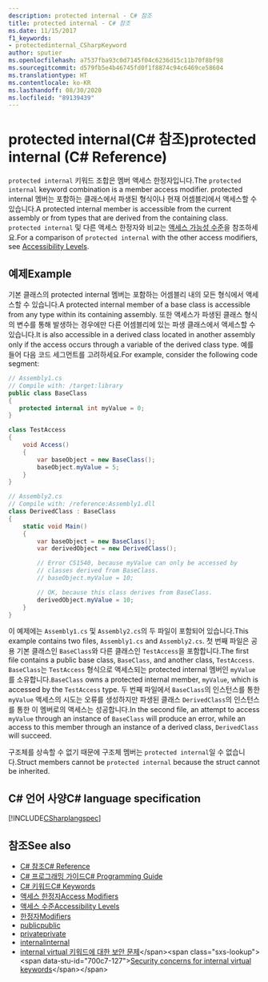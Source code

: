 ```yaml
---
description: protected internal - C# 참조
title: protected internal - C# 참조
ms.date: 11/15/2017
f1_keywords:
- protectedinternal_CSharpKeyword
author: sputier
ms.openlocfilehash: a7537fba93c0d7145f04c6236d15c11b70f8bf98
ms.sourcegitcommit: d579fb5e4b46745fd0f1f8874c94c6469ce58604
ms.translationtype: HT
ms.contentlocale: ko-KR
ms.lasthandoff: 08/30/2020
ms.locfileid: "89139439"
---
```

# <a name="protected-internal-c-reference"></a><span data-ttu-id="700c7-103">protected internal(C# 참조)</span><span class="sxs-lookup"><span data-stu-id="700c7-103">protected internal (C# Reference)</span></span>

<span data-ttu-id="700c7-104">`protected internal` 키워드 조합은 멤버 액세스 한정자입니다.</span><span class="sxs-lookup"><span data-stu-id="700c7-104">The `protected internal` keyword combination is a member access modifier.</span></span> <span data-ttu-id="700c7-105">protected internal 멤버는 포함하는 클래스에서 파생된 형식이나 현재 어셈블리에서 액세스할 수 있습니다.</span><span class="sxs-lookup"><span data-stu-id="700c7-105">A protected internal member is accessible from the current assembly or from types that are derived from the containing class.</span></span> <span data-ttu-id="700c7-106">`protected internal` 및 다른 액세스 한정자와 비교는 [액세스 가능성 수준](accessibility-levels.md)을 참조하세요.</span><span class="sxs-lookup"><span data-stu-id="700c7-106">For a comparison of `protected internal` with the other access modifiers, see [Accessibility Levels](accessibility-levels.md).</span></span>

## <a name="example"></a><span data-ttu-id="700c7-107">예제</span><span class="sxs-lookup"><span data-stu-id="700c7-107">Example</span></span>

<span data-ttu-id="700c7-108">기본 클래스의 protected internal 멤버는 포함하는 어셈블리 내의 모든 형식에서 액세스할 수 있습니다.</span><span class="sxs-lookup"><span data-stu-id="700c7-108">A protected internal member of a base class is accessible from any type within its containing assembly.</span></span> <span data-ttu-id="700c7-109">또한 액세스가 파생된 클래스 형식의 변수를 통해 발생하는 경우에만 다른 어셈블리에 있는 파생 클래스에서 액세스할 수 있습니다.</span><span class="sxs-lookup"><span data-stu-id="700c7-109">It is also accessible in a derived class located in another assembly only if the access occurs through a variable of the derived class type.</span></span> <span data-ttu-id="700c7-110">예를 들어 다음 코드 세그먼트를 고려하세요.</span><span class="sxs-lookup"><span data-stu-id="700c7-110">For example, consider the following code segment:</span></span>

```csharp
// Assembly1.cs
// Compile with: /target:library
public class BaseClass
{
   protected internal int myValue = 0;
}

class TestAccess
{
    void Access()
    {
        var baseObject = new BaseClass();
        baseObject.myValue = 5;
    }
}
```

```csharp
// Assembly2.cs
// Compile with: /reference:Assembly1.dll
class DerivedClass : BaseClass
{
    static void Main()
    {
        var baseObject = new BaseClass();
        var derivedObject = new DerivedClass();

        // Error CS1540, because myValue can only be accessed by
        // classes derived from BaseClass.
        // baseObject.myValue = 10;

        // OK, because this class derives from BaseClass.
        derivedObject.myValue = 10;
    }
}
```

<span data-ttu-id="700c7-111">이 예제에는 `Assembly1.cs` 및 `Assembly2.cs`의 두 파일이 포함되어 있습니다.</span><span class="sxs-lookup"><span data-stu-id="700c7-111">This example contains two files, `Assembly1.cs` and `Assembly2.cs`.</span></span>
<span data-ttu-id="700c7-112">첫 번째 파일은 공용 기본 클래스인 `BaseClass`와 다른 클래스인 `TestAccess`을 포함합니다.</span><span class="sxs-lookup"><span data-stu-id="700c7-112">The first file contains a public base class, `BaseClass`, and another class, `TestAccess`.</span></span> <span data-ttu-id="700c7-113">`BaseClass`는 `TestAccess` 형식으로 액세스되는 protected internal 멤버인 `myValue`를 소유합니다.</span><span class="sxs-lookup"><span data-stu-id="700c7-113">`BaseClass` owns a protected internal member, `myValue`, which is accessed by the `TestAccess` type.</span></span>
<span data-ttu-id="700c7-114">두 번째 파일에서 `BaseClass`의 인스턴스를 통한 `myValue` 액세스의 시도는 오류를 생성하지만 파생된 클래스 `DerivedClass`의 인스턴스를 통한 이 멤버로의 액세스는 성공합니다.</span><span class="sxs-lookup"><span data-stu-id="700c7-114">In the second file, an attempt to access `myValue` through an instance of `BaseClass` will produce an error, while an access to this member through an instance of a derived class, `DerivedClass` will succeed.</span></span>

<span data-ttu-id="700c7-115">구조체를 상속할 수 없기 때문에 구조체 멤버는 `protected internal`일 수 없습니다.</span><span class="sxs-lookup"><span data-stu-id="700c7-115">Struct members cannot be `protected internal` because the struct cannot be inherited.</span></span>

## <a name="c-language-specification"></a><span data-ttu-id="700c7-116">C# 언어 사양</span><span class="sxs-lookup"><span data-stu-id="700c7-116">C# language specification</span></span>

[!INCLUDE[CSharplangspec](~/includes/csharplangspec-md.md)]

## <a name="see-also"></a><span data-ttu-id="700c7-117">참조</span><span class="sxs-lookup"><span data-stu-id="700c7-117">See also</span></span>

- [<span data-ttu-id="700c7-118">C# 참조</span><span class="sxs-lookup"><span data-stu-id="700c7-118">C# Reference</span></span>](../index.md)
- [<span data-ttu-id="700c7-119">C# 프로그래밍 가이드</span><span class="sxs-lookup"><span data-stu-id="700c7-119">C# Programming Guide</span></span>](../../programming-guide/index.md)
- [<span data-ttu-id="700c7-120">C# 키워드</span><span class="sxs-lookup"><span data-stu-id="700c7-120">C# Keywords</span></span>](index.md)
- [<span data-ttu-id="700c7-121">액세스 한정자</span><span class="sxs-lookup"><span data-stu-id="700c7-121">Access Modifiers</span></span>](access-modifiers.md)
- [<span data-ttu-id="700c7-122">액세스 수준</span><span class="sxs-lookup"><span data-stu-id="700c7-122">Accessibility Levels</span></span>](accessibility-levels.md)
- [<span data-ttu-id="700c7-123">한정자</span><span class="sxs-lookup"><span data-stu-id="700c7-123">Modifiers</span></span>](index.md)
- [<span data-ttu-id="700c7-124">public</span><span class="sxs-lookup"><span data-stu-id="700c7-124">public</span></span>](public.md)
- [<span data-ttu-id="700c7-125">private</span><span class="sxs-lookup"><span data-stu-id="700c7-125">private</span></span>](private.md)
- [<span data-ttu-id="700c7-126">internal</span><span class="sxs-lookup"><span data-stu-id="700c7-126">internal</span></span>](internal.md)
- <span data-ttu-id="700c7-127">[internal virtual 키워드에 대한 보안 문제](https://docs.microsoft.com/previous-versions/dotnet/netframework-4.0/heyd8kky(v=vs.100))</span><span class="sxs-lookup"><span data-stu-id="700c7-127">[Security concerns for internal virtual keywords](https://docs.microsoft.com/previous-versions/dotnet/netframework-4.0/heyd8kky(v=vs.100))</span></span>
